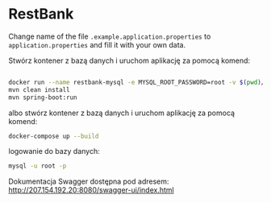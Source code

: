 # RestBank

Change name of the file `.example.application.properties` to `application.properties` and fill it with your own data.

Stwórz kontener z bazą danych i uruchom aplikację za pomocą komend:
```bash

docker run --name restbank-mysql -e MYSQL_ROOT_PASSWORD=root -v $(pwd)/docker-entrypoint-initdb.d:/docker-entrypoint-initdb.d -d -p 3306:3306 mysql
mvn clean install
mvn spring-boot:run
```
albo stwórz kontener z bazą danych i uruchom aplikację za pomocą komend:
```bash
docker-compose up --build
```

logowanie do bazy danych:
```bash
mysql -u root -p
```

Dokumentacja Swagger dostępna pod adresem:
http://207.154.192.20:8080/swagger-ui/index.html


